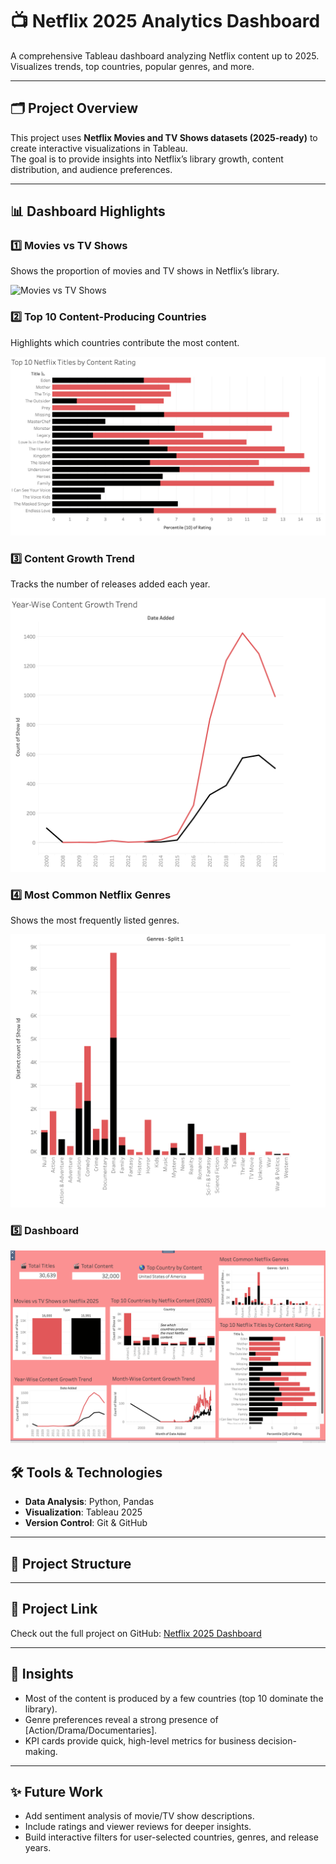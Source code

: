 # 📺 Netflix 2025 Analytics Dashboard

A comprehensive Tableau dashboard analyzing Netflix content up to 2025. Visualizes trends, top countries, popular genres, and more.  

---

## 🗂 Project Overview

This project uses **Netflix Movies and TV Shows datasets (2025-ready)** to create interactive visualizations in Tableau.  
The goal is to provide insights into Netflix’s library growth, content distribution, and audience preferences.

---

## 📊 Dashboard Highlights

### 1️⃣ Movies vs TV Shows
Shows the proportion of movies and TV shows in Netflix’s library.  

![Movies vs TV Shows](Movies_vs_t]Tvshows.png)

### 2️⃣ Top 10 Content-Producing Countries
Highlights which countries contribute the most content.  

![Top Countries](Top_countries.png)

### 3️⃣ Content Growth Trend
Tracks the number of releases added each year.  

![Content Growth](Year_Wise_Content_Growth.png)

### 4️⃣ Most Common Netflix Genres
Shows the most frequently listed genres.  

![Popular Genres](Top_Genre.png)

### 5️⃣ Dashboard 
![dashboard](dashboard.png)


## 🛠 Tools & Technologies

- **Data Analysis**: Python, Pandas  
- **Visualization**: Tableau 2025  
- **Version Control**: Git & GitHub  

---

## 📂 Project Structure
---

## 🔗 Project Link

Check out the full project on GitHub: [Netflix 2025 Dashboard](https://github.com/YashhCanCode/Netflix-Analysis)

---

## 📌 Insights

- Most of the content is produced by a few countries (top 10 dominate the library).  
- Genre preferences reveal a strong presence of [Action/Drama/Documentaries].  
- KPI cards provide quick, high-level metrics for business decision-making.  

---

## ✨ Future Work

- Add sentiment analysis of movie/TV show descriptions.  
- Include ratings and viewer reviews for deeper insights.  
- Build interactive filters for user-selected countries, genres, and release years.
